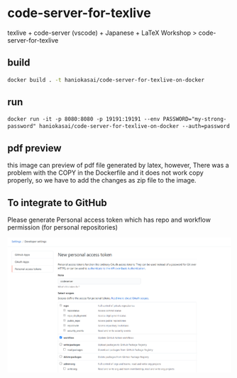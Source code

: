 # code-server-for-texlive
texlive +  code-server (vscode) + Japanese  + LaTeX Workshop > code-server-for-texlive



## build

``` bash
docker build . -t haniokasai/code-server-for-texlive-on-docker
```

## run
```
docker run -it -p 8080:8080 -p 19191:19191 --env PASSWORD="my-strong-password" haniokasai/code-server-for-texlive-on-docker --auth=password
```



## pdf preview

this image can preview of pdf file generated by latex, however, There was a problem with the COPY in the Dockerfile and it does not work copy properly, so we have to add the changes as zip file to the image.

## To integrate to GitHub

Please generate Personal access token which has repo and workflow permission (for personal repositories)

![image-20210502181029882](./README.assets\image-20210502181029882.png)